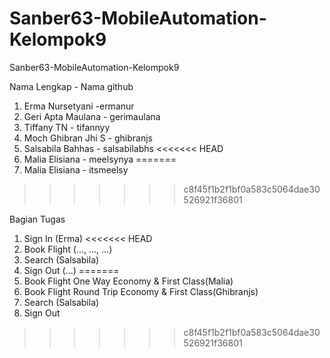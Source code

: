 # Sanber63-MobileAutomation-Kelompok9
Sanber63-MobileAutomation-Kelompok9

Nama Lengkap - Nama github

1. Erma Nursetyani -ermanur
2. Geri Apta Maulana - gerimaulana
3. Tiffany TN - tifannyy
4. Moch Ghibran Jhi S - ghibranjs
5. Salsabila Bahhas - salsabilabhs
<<<<<<< HEAD
6. Malia Elisiana - meelsynya
=======
6. Malia Elisiana - itsmeelsy
>>>>>>> c8f45f1b2f1bf0a583c5064dae30526921f36801

Bagian Tugas

1. Sign In (Erma)
<<<<<<< HEAD
2. Book Flight (..., ..., ...) 
3. Search (Salsabila)
4. Sign Out (...)
=======
2. Book Flight One Way Economy & First Class(Malia) 
3. Book Flight Round Trip Economy & First Class(Ghibranjs) 
3. Search (Salsabila)
4. Sign Out
>>>>>>> c8f45f1b2f1bf0a583c5064dae30526921f36801
